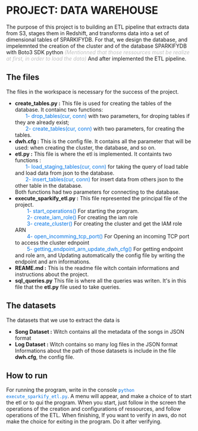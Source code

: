 #  __PROJECT: DATA WAREHOUSE__

The purpose of this project is to building an ETL pipeline that extracts data from S3, stages them in Redshift, and transforms data into a set of dimensional tables of SPARKIFYDB.
For that, we design the database, and impelemnted the creation of the cluster and of the database SPARKIFYDB with Boto3 SDK python <font color='#bfbfbf'>*(Mentionned that those ressources must be realize at first, in order to load the data)*</font> And after implemented the ETL pipeline.

## The files
The files in the workspace is necessary for the success of the project.
* **create_tables.py :** This file is used for creating the tables of the database. It containc two functions: <br>
&emsp;&emsp;<font color='#0073e6'>1- drop_tables(cur, conn)</font> with two parameters, for droping tables if they are already exist;
<br>&emsp;&emsp;<font color='#0073e6'>2- create_tables(cur, conn)</font> with two parameters, for creating the tables.
* **dwh.cfg :** This is the config file. It contains all the parameter that will be used: when creating the cluster, the database, and so on.
* **etl.py :** This file is where the etl is implemented. It containts two functions :<br> 
&emsp;&emsp;<font color='#0073e6'>1- load_staging_tables(cur, conn)</font> for taking the query of load table and load data from json to the database.</font> <br>&emsp;&emsp;<font color='#0073e6'>2- insert_tables(cur, conn)</font> for insert data from others json to the other table in the database. 
&emsp;&emsp;<br>Both functions had two parameters for connecting to the database.
* **execute_sparkify_etl.py :** This file represented the principal file of the project.<br>
&emsp;&emsp; <font color='#0073e6'>1- start_operations()</font> For starting the program.
<br>&emsp;&emsp; <font color='#0073e6'>2- create_iam_role()</font> For creating the iam role
<br>&emsp;&emsp; <font color='#0073e6'>3- create_cluster()</font> For creating the cluster and get the IAM role ARN
<br>&emsp;&emsp; <font color='#0073e6'>4- open_incomming_tcp_port()</font> For Opening an incoming TCP port to access the cluster ednpoint
<br>&emsp;&emsp; <font color='#0073e6'>5- getting_endpoint_arn_update_dwh_cfg()</font> For getting endpoint and role arn, and Updating automatically the config file by writing the endpoint and arn informations.
* **REAME.md :** This is the readme file witch contain informations and instructions about the project.
* **sql_queries.py** This file is where all the queries was writen. It's in this file that the **etl.py** file used to take queries.


## The datasets
The datasets that we use to extract the data is 
* **Song Dataset :** Witch contains all the metadata of the songs in JSON format
* **Log Dataset  :** Witch contains so many log files in the JSON format<br>
Informations about the path of those datasets is include in the file **dwh.cfg**, the config file.

## How to run
For running the program, write in the console <font color='#0073e6'>`python execute_sparkify_etl.py`</font>.
A menu will appear, and make a choice of to start the etl or to qui the program.
When you start, just follow in the screen the operations of the creation and configurations of ressources, and follow operations of the ETL. When finishing, If you want to verify in aws, do not make the choice for exiting in the program. Do it after verifying.
